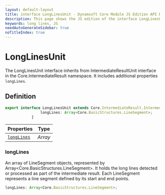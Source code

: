 ```yaml
---
layout: default-layout
title: interface LongLinesUnit - Dynamsoft Core Module JS Edition API Reference
description: This page shows the JS edition of the interface LongLinesUnit in Dynamsoft Core Module.
keywords: long lines, JS
needAutoGenerateSidebar: true
noTitleIndex: true
---
```


# LongLinesUnit

The LongLinesUnit interface inherits from IntermediateResultUnit interface in the Core.IntermediateResult namespace. It includes additional properties `longLines`.

## Definition

```ts
export interface LongLinesUnit extends Core.IntermediateResult.IntermediateResultUnit {
                longLines: Array<Core.BasicStructures.LineSegment>;
            }
```

| Properties               | Type |
|----------------------|-------------|
| [`longLines`](#longllines) | *Array<LongLinesUnit>* |

### longLines

An array of LineSegment objects, represented by Array<Core.BasicStructures.LineSegment>. It holds the long lines detected or processed as part of the intermediate result. Each LineSegment represents a line segment defined by its start and end points.

```ts
longLines: Array<Core.BasicStructures.LineSegment>;
```